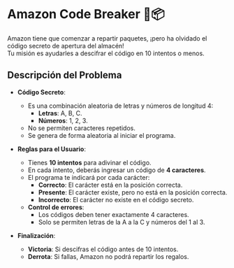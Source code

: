 # Amazon Code Breaker 🏢📦

Amazon tiene que comenzar a repartir paquetes, ¡pero ha olvidado el código secreto de apertura del almacén!  
Tu misión es ayudarles a descifrar el código en 10 intentos o menos.

## Descripción del Problema
- **Código Secreto**:
  - Es una combinación aleatoria de letras y números de longitud 4:
    - **Letras**: A, B, C.
    - **Números**: 1, 2, 3.
  - No se permiten caracteres repetidos.
  - Se genera de forma aleatoria al iniciar el programa.

- **Reglas para el Usuario**:
  - Tienes **10 intentos** para adivinar el código.
  - En cada intento, deberás ingresar un código de **4 caracteres**.
  - El programa te indicará por cada carácter:
    - **Correcto**: El carácter está en la posición correcta.
    - **Presente**: El carácter existe, pero no está en la posición correcta.
    - **Incorrecto**: El carácter no existe en el código secreto.
  - **Control de errores**:
    - Los códigos deben tener exactamente 4 caracteres.
    - Solo se permiten letras de la A a la C y números del 1 al 3.

- **Finalización**:
  - **Victoria**: Si descifras el código antes de 10 intentos.
  - **Derrota**: Si fallas, Amazon no podrá repartir los regalos.


